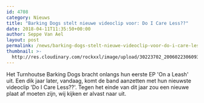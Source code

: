 ```yaml
---
id: 4708
category: Nieuws
title: "Barking Dogs stelt nieuwe videoclip voor: Do I Care Less??"
date: 2018-04-11T11:35:50+00:00
author: Seppe Van Ael
layout: post
permalink: /news/barking-dogs-stelt-nieuwe-videoclip-voor-do-i-care-less/
thumbnail: >-
  http://res.cloudinary.com/rockxxl/image/upload/30223702_2006022306093048_1456637054_o.jpg
---
```

Het Turnhoutse Barking Dogs bracht onlangs hun eerste EP 'On a Leash' uit. Een dik jaar later, vandaag, komt de band aanzetten met hun nieuwste videoclip 'Do I Care Less??'. Tegen het einde van dit jaar zou een nieuwe plaat af moeten zijn, wij kijken er alvast naar uit.
